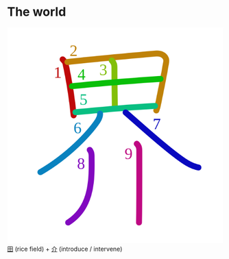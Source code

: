 # The world
![754c](../kanji-colorize/754c.svg)
[田](田.md) (rice field) + [介](介.md) (introduce / intervene)